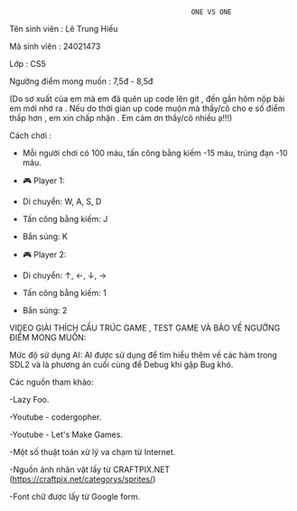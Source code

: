                                                  ONE VS ONE
Tên sinh viên : Lê Trung Hiếu

Mã sinh viên : 24021473

Lớp : CS5

Ngưỡng điểm mong muốn : 7,5đ - 8,5đ

(Do sơ xuất của em mà em đã quên up code lên git , đến gần hôm nộp bài em mới nhớ ra . Nếu do thời gian up code muộn mà thầy/cô cho e số điểm thấp hơn , em xin chấp nhận . Em cảm ơn thầy/cô nhiều ạ!!!)

Cách chơi :
- Mỗi người chơi có 100 máu, tấn công bằng kiếm -15 máu, trúng đạn -10 máu.

- 🎮 Player 1:

+ Di chuyển: W, A, S, D

+ Tấn công bằng kiếm: J

+ Bắn súng: K
  
- 🎮 Player 2:

+ Di chuyển: ↑, ←, ↓, →

+ Tấn công bằng kiếm: 1

+ Bắn súng: 2


VIDEO GIẢI THÍCH CẤU TRÚC GAME , TEST GAME VÀ BẢO VỀ NGƯỠNG ĐIỂM MONG MUỐN:



Mức độ sử dụng AI:
AI được sử dụng để tìm hiểu thêm về các hàm trong SDL2 và là phương án cuối cùng để Debug khi gặp Bug khó.


Các nguồn tham khảo:

-Lazy Foo.

-Youtube - codergopher.

-Youtube - Let's Make Games.

-Một số thuật toán xử lý va chạm từ Internet.

-Nguồn ảnh nhân vật lấy từ CRAFTPIX.NET (https://craftpix.net/categorys/sprites/)

-Font chữ được lấy từ Google form.
